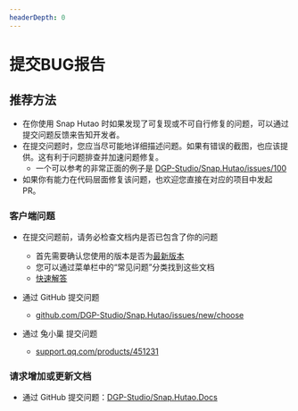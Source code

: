 ```yaml
---
headerDepth: 0
---
```


# 提交BUG报告

## 推荐方法

- 在你使用 Snap Hutao 时如果发现了可复现或不可自行修复的问题，可以通过提交问题反馈来告知开发者。
- 在提交问题时，您应当尽可能地详细描述问题。如果有错误的截图，也应该提供。这有利于问题排查并加速问题修复。
  - 一个可以参考的非常正面的例子是 [DGP-Studio/Snap.Hutao/issues/100](https://github.com/DGP-Studio/Snap.Hutao/issues/100)
- 如果你有能力在代码层面修复该问题，也欢迎您直接在对应的项目中发起 PR。

### 客户端问题
  - 在提交问题前，请务必检查文档内是否已包含了你的问题
    - 首先需要确认您使用的版本是否为[最新版本](https://cloud.06dn.com/s/Ke6JhO)
    - 您可以通过菜单栏中的“常见问题”分类找到这些文档
    - [快速解答](/FAQ/most-frequent-questions.md)

  - 通过 GitHub 提交问题 <Badge text="推荐" type="tip" /> 
    - [github.com/DGP-Studio/Snap.Hutao/issues/new/choose](https://github.com/DGP-Studio/Snap.Hutao/issues/new/choose)
  - 通过 兔小巢 提交问题
    - [support.qq.com/products/451231](https://support.qq.com/products/451231)

### 请求增加或更新文档
  - 通过 GitHub 提交问题：[DGP-Studio/Snap.Hutao.Docs](https://github.com/DGP-Studio/Snap.Hutao.Docs/issues/new)
